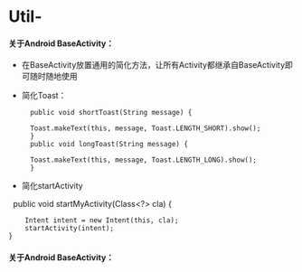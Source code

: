 # Util-
#### 关于Android BaseActivity：
* 在BaseActivity放置通用的简化方法，让所有Activity都继承自BaseActivity即可随时随地使用</br>
* 简化Toast：</br>


        public void shortToast(String message) {
  
        Toast.makeText(this, message, Toast.LENGTH_SHORT).show();
        }
        public void longToast(String message) {

        Toast.makeText(this, message, Toast.LENGTH_LONG).show();
        }
    
* 简化startActivity  </br>


        public void startMyActivity(Class<?> cla) {
                
		Intent intent = new Intent(this, cla);
		startActivity(intent);
	}
	
    
#### 关于Android BaseActivity：
